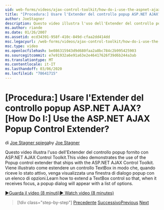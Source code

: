 ```yaml
---
uid: web-forms/videos/ajax-control-toolkit/how-do-i-use-the-aspnet-ajax-popup-control-extender
title: "[Procedura:] Usare l'Extender del controllo popup ASP.NET AJAX? | Microsoft Docs"
author: JoeStagner
description: Questo video illustra l'uso dell'Extender del controllo popup fornito con ASP.NET AJAX Control Toolkit. Informazioni su come estendere un controllo TextBox in modo che...
ms.author: riande
ms.date: 01/26/2007
ms.assetid: ecd34391-958f-410c-849d-cfaa2dd414dd
msc.legacyurl: /web-forms/videos/ajax-control-toolkit/how-do-i-use-the-aspnet-ajax-popup-control-extender
msc.type: video
ms.openlocfilehash: be086315943d9d680faa2a8bc784c2b995425903
ms.sourcegitcommit: e7e91932a6e91a63e2e46417626f39d6b244a3ab
ms.translationtype: MT
ms.contentlocale: it-IT
ms.lasthandoff: 03/06/2020
ms.locfileid: "78641715"
---
```

# <a name="how-do-i-use-the-aspnet-ajax-popup-control-extender"></a><span data-ttu-id="a066e-105">[Procedura:] Usare l'Extender del controllo popup ASP.NET AJAX?</span><span class="sxs-lookup"><span data-stu-id="a066e-105">[How Do I:] Use the ASP.NET AJAX Popup Control Extender?</span></span>

<span data-ttu-id="a066e-106">di [Joe Stagner spiega](https://github.com/JoeStagner)</span><span class="sxs-lookup"><span data-stu-id="a066e-106">by [Joe Stagner](https://github.com/JoeStagner)</span></span>

<span data-ttu-id="a066e-107">Questo video illustra l'uso dell'Extender del controllo popup fornito con ASP.NET AJAX Control Toolkit.</span><span class="sxs-lookup"><span data-stu-id="a066e-107">This video demonstrates the use of the Popup control extender that ships with the ASP.NET AJAX Control Toolkit.</span></span> <span data-ttu-id="a066e-108">Viene illustrato come estendere un controllo TextBox in modo che, quando riceve lo stato attivo, venga visualizzata una finestra di dialogo popup con un elenco di opzioni.</span><span class="sxs-lookup"><span data-stu-id="a066e-108">Learn how to extend a TextBox control so that, when it receives focus, a popup dialog will appear with a list of options.</span></span>

[<span data-ttu-id="a066e-109">&#9654;Guarda il video (8 minuti)</span><span class="sxs-lookup"><span data-stu-id="a066e-109">&#9654; Watch video (8 minutes)</span></span>](https://channel9.msdn.com/Blogs/ASP-NET-Site-Videos/how-do-i-use-the-aspnet-ajax-popup-control-extender)

> [!div class="step-by-step"]
> <span data-ttu-id="a066e-110">[Precedente](how-do-i-use-the-aspnet-ajax-textboxwatermark-control-extender.md)
> [Successivo](how-do-i-use-the-aspnet-ajax-modalpopup-extender-control.md)</span><span class="sxs-lookup"><span data-stu-id="a066e-110">[Previous](how-do-i-use-the-aspnet-ajax-textboxwatermark-control-extender.md)
[Next](how-do-i-use-the-aspnet-ajax-modalpopup-extender-control.md)</span></span>
